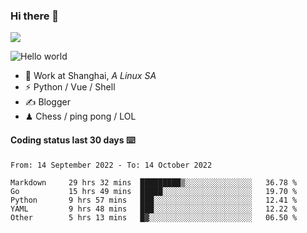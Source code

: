 ### Hi there 👋
![](https://komarev.com/ghpvc/?username=Xuhandsome)


<img src="https://github-readme-stats.vercel.app/api?username=XuHandsome&show_icons=true&theme=merko" alt="Hello world">

<br/>

- 🍻  Work at Shanghai, _A Linux SA_
- ⚡  Python / Vue / Shell
- ✍️  Blogger
- ♟  Chess / ping pong / LOL

#### Coding status last 30 days ⌨️

<!--START_SECTION:waka-->

```text
From: 14 September 2022 - To: 14 October 2022

Markdown     29 hrs 32 mins  █████████▒░░░░░░░░░░░░░░░   36.78 %
Go           15 hrs 49 mins  █████░░░░░░░░░░░░░░░░░░░░   19.70 %
Python       9 hrs 57 mins   ███░░░░░░░░░░░░░░░░░░░░░░   12.41 %
YAML         9 hrs 48 mins   ███░░░░░░░░░░░░░░░░░░░░░░   12.22 %
Other        5 hrs 13 mins   █▓░░░░░░░░░░░░░░░░░░░░░░░   06.50 %
```

<!--END_SECTION:waka-->
